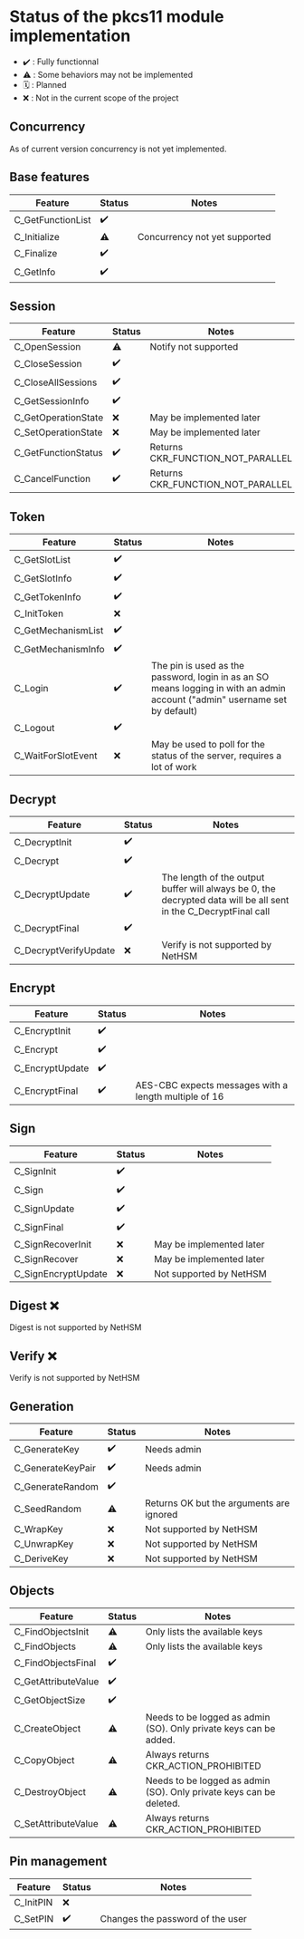 # Status of the pkcs11 module implementation

- :heavy_check_mark: : Fully functionnal
- :warning: : Some behaviors may not be implemented
- 🗓️ : Planned
- :x: : Not in the current scope of the project

## Concurrency

As of current version concurrency is not yet implemented.

## Base features

| Feature           | Status             | Notes                         |
| ----------------- | ------------------ | ----------------------------- |
| C_GetFunctionList | :heavy_check_mark: |                               |
| C_Initialize      | :warning:          | Concurrency not yet supported |
| C_Finalize        | :heavy_check_mark: |                               |
| C_GetInfo         | :heavy_check_mark: |                               |

## Session

| Feature             | Status             | Notes                             |
| ------------------- | ------------------ | --------------------------------- |
| C_OpenSession       | :warning:          | Notify not supported              |
| C_CloseSession      | :heavy_check_mark: |                                   |
| C_CloseAllSessions  | :heavy_check_mark: |                                   |
| C_GetSessionInfo    | :heavy_check_mark: |                                   |
| C_GetOperationState | :x:                | May be implemented later          |
| C_SetOperationState | :x:                | May be implemented later          |
| C_GetFunctionStatus | :heavy_check_mark: | Returns CKR_FUNCTION_NOT_PARALLEL |
| C_CancelFunction    | :heavy_check_mark: | Returns CKR_FUNCTION_NOT_PARALLEL |

## Token

| Feature            | Status             | Notes                                                                                                                       |
| ------------------ | ------------------ | --------------------------------------------------------------------------------------------------------------------------- |
| C_GetSlotList      | :heavy_check_mark: |                                                                                                                             |
| C_GetSlotInfo      | :heavy_check_mark: |                                                                                                                             |
| C_GetTokenInfo     | :heavy_check_mark: |                                                                                                                             |
| C_InitToken        | :x:                |                                                                                                                             |
| C_GetMechanismList | :heavy_check_mark: |                                                                                                                             |
| C_GetMechanismInfo | :heavy_check_mark: |                                                                                                                             |
| C_Login            | :heavy_check_mark: | The pin is used as the password, login in as an SO means logging in with an admin account ("admin" username set by default) |
| C_Logout           | :heavy_check_mark: |                                                                                                                             |
| C_WaitForSlotEvent | :x:                | May be used to poll for the status of the server, requires a lot of work                                                    |

## Decrypt

| Feature               | Status             | Notes                                                                                                            |
| --------------------- | ------------------ | ---------------------------------------------------------------------------------------------------------------- |
| C_DecryptInit         | :heavy_check_mark: |                                                                                                                  |
| C_Decrypt             | :heavy_check_mark: |                                                                                                                  |
| C_DecryptUpdate       | :heavy_check_mark: | The length of the output buffer will always be 0, the decrypted data will be all sent in the C_DecryptFinal call |
| C_DecryptFinal        | :heavy_check_mark: |                                                                                                                  |
| C_DecryptVerifyUpdate | :x:                | Verify is not supported by NetHSM                                                                                |

## Encrypt

| Feature         | Status             | Notes                                                 |
| --------------- | ------------------ | ----------------------------------------------------- |
| C_EncryptInit   | :heavy_check_mark: |                                                       |
| C_Encrypt       | :heavy_check_mark: |                                                       |
| C_EncryptUpdate | :heavy_check_mark: |                                                       |
| C_EncryptFinal  | :heavy_check_mark: | AES-CBC expects messages with a length multiple of 16 |

## Sign

| Feature             | Status             | Notes                    |
| ------------------- | ------------------ | ------------------------ |
| C_SignInit          | :heavy_check_mark: |                          |
| C_Sign              | :heavy_check_mark: |                          |
| C_SignUpdate        | :heavy_check_mark: |                          |
| C_SignFinal         | :heavy_check_mark: |                          |
| C_SignRecoverInit   | :x:                | May be implemented later |
| C_SignRecover       | :x:                | May be implemented later |
| C_SignEncryptUpdate | :x:                | Not supported by NetHSM  |

## Digest :x:

Digest is not supported by NetHSM

## Verify :x:

Verify is not supported by NetHSM

## Generation

| Feature           | Status             | Notes                                    |
| ----------------- | ------------------ | ---------------------------------------- |
| C_GenerateKey     | :heavy_check_mark: | Needs admin                              |
| C_GenerateKeyPair | :heavy_check_mark: | Needs admin                              |
| C_GenerateRandom  | :heavy_check_mark: |                                          |
| C_SeedRandom      | :warning:          | Returns OK but the arguments are ignored |
| C_WrapKey         | :x:                | Not supported by NetHSM                  |
| C_UnwrapKey       | :x:                | Not supported by NetHSM                  |
| C_DeriveKey       | :x:                | Not supported by NetHSM                  |

## Objects

| Feature             | Status             | Notes                                                               |
| ------------------- | ------------------ | ------------------------------------------------------------------- |
| C_FindObjectsInit   | :warning:          | Only lists the available keys                                       |
| C_FindObjects       | :warning:          | Only lists the available keys                                       |
| C_FindObjectsFinal  | :heavy_check_mark: |                                                                     |
| C_GetAttributeValue | :heavy_check_mark: |                                                                     |
| C_GetObjectSize     | :heavy_check_mark: |                                                                     |
| C_CreateObject      | :warning:          | Needs to be logged as admin (SO). Only private keys can be added.   |
| C_CopyObject        | :warning:          | Always returns CKR_ACTION_PROHIBITED                                |
| C_DestroyObject     | :warning:          | Needs to be logged as admin (SO). Only private keys can be deleted. |
| C_SetAttributeValue | :warning:          | Always returns CKR_ACTION_PROHIBITED                                |

## Pin management

| Feature   | Status             | Notes                            |
| --------- | ------------------ | -------------------------------- |
| C_InitPIN | :x:                |                                  |
| C_SetPIN  | :heavy_check_mark: | Changes the password of the user |
